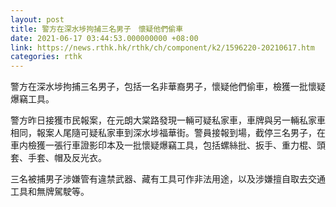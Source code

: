 ```yaml
---
layout: post
title: 警方在深水埗拘捕三名男子　懷疑他們偷車
date: 2021-06-17 03:44:53.000000000 +08:00
link: https://news.rthk.hk/rthk/ch/component/k2/1596220-20210617.htm
categories: rthk
---
```


警方在深水埗拘捕三名男子，包括一名非華裔男子，懷疑他們偷車，檢獲一批懷疑爆竊工具。

警方昨日接獲市民報案，在元朗大棠路發現一輛可疑私家車，車牌與另一輛私家車相同，報案人尾隨可疑私家車到深水埗福華街。警員接報到場，截停三名男子，在車内檢獲一張行車證影印本及一批懷疑爆竊工具，包括螺絲批、扳手、重力棍、頭套、手套、帽及反光衣。
 
三名被捕男子涉嫌管有違禁武器、藏有工具可作非法用途，以及涉嫌擅自取去交通工具和無牌駕駛等。
